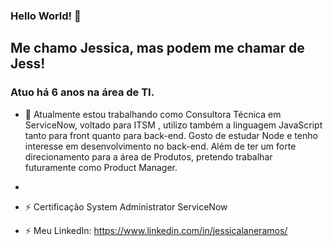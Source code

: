 ### Hello World! 👋

## Me chamo Jessica, mas podem me chamar de Jess!
### Atuo há 6 anos na área de TI.


- 🔭 Atualmente estou trabalhando como Consultora Técnica em ServiceNow, voltado para ITSM , utilizo também a linguagem JavaScript tanto para front quanto para back-end. Gosto de estudar Node e tenho interesse em desenvolvimento no back-end. Além de ter um forte direcionamento para a área de Produtos, pretendo trabalhar futuramente como Product Manager.
-  
- ⚡ Certificação System Administrator ServiceNow

- ⚡ Meu LinkedIn: https://www.linkedin.com/in/jessicalaneramos/

